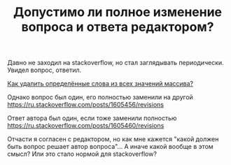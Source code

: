 ﻿---
title: "Допустимо ли полное изменение вопроса и ответа редактором?"
se.owner.user_id: 237223
se.owner.display_name: "Alexander Semikashev"
se.owner.link: "https://ru.meta.stackoverflow.com/users/237223/alexander-semikashev"
se.link: "https://ru.meta.stackoverflow.com/questions/14518/%d0%94%d0%be%d0%bf%d1%83%d1%81%d1%82%d0%b8%d0%bc%d0%be-%d0%bb%d0%b8-%d0%bf%d0%be%d0%bb%d0%bd%d0%be%d0%b5-%d0%b8%d0%b7%d0%bc%d0%b5%d0%bd%d0%b5%d0%bd%d0%b8%d0%b5-%d0%b2%d0%be%d0%bf%d1%80%d0%be%d1%81%d0%b0-%d0%b8-%d0%be%d1%82%d0%b2%d0%b5%d1%82%d0%b0-%d1%80%d0%b5%d0%b4%d0%b0%d0%ba%d1%82%d0%be%d1%80%d0%be%d0%bc"
se.question_id: 14518
se.post_type: question
---
<p>Давно не заходил на stackoverflow, но стал заглядывать периодически. Увидел вопрос, ответил.</p>
<p><a href="https://ru.stackoverflow.com/questions/1605456/">Как удалить определённые слова из всех значений массива?</a></p>
<p>Однако вопрос был один, его полностью заменили на другой <a href="https://ru.stackoverflow.com/posts/1605456/revisions">https://ru.stackoverflow.com/posts/1605456/revisions</a></p>
<p>Ответ автора был один, если тоже заменили полностью
<a href="https://ru.stackoverflow.com/posts/1605460/revisions">https://ru.stackoverflow.com/posts/1605460/revisions</a></p>
<p>Отчасти я согласен с редактором, но как мне кажется &quot;какой должен быть вопрос решает автор вопроса&quot;... А иначе какой вообще в этом смысл? Или это стало нормой для stackoverflow?</p>
